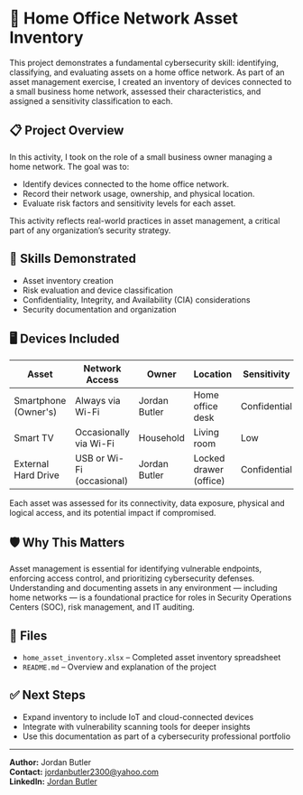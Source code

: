 # 🏡 Home Office Network Asset Inventory

This project demonstrates a fundamental cybersecurity skill: identifying, classifying, and evaluating assets on a home office network. As part of an asset management exercise, I created an inventory of devices connected to a small business home network, assessed their characteristics, and assigned a sensitivity classification to each.

## 📋 Project Overview

In this activity, I took on the role of a small business owner managing a home network. The goal was to:

- Identify devices connected to the home office network.
- Record their network usage, ownership, and physical location.
- Evaluate risk factors and sensitivity levels for each asset.

This activity reflects real-world practices in asset management, a critical part of any organization’s security strategy.

## 🧠 Skills Demonstrated

- Asset inventory creation  
- Risk evaluation and device classification  
- Confidentiality, Integrity, and Availability (CIA) considerations  
- Security documentation and organization

## 🖥️ Devices Included

| Asset                 | Network Access           | Owner          | Location              | Sensitivity     |
|----------------------|--------------------------|----------------|------------------------|------------------|
| Smartphone (Owner's) | Always via Wi-Fi         | Jordan Butler  | Home office desk       | Confidential     |
| Smart TV             | Occasionally via Wi-Fi   | Household      | Living room            | Low              |
| External Hard Drive  | USB or Wi-Fi (occasional)| Jordan Butler  | Locked drawer (office) | Confidential     |

Each asset was assessed for its connectivity, data exposure, physical and logical access, and its potential impact if compromised.

## 🛡️ Why This Matters

Asset management is essential for identifying vulnerable endpoints, enforcing access control, and prioritizing cybersecurity defenses. Understanding and documenting assets in any environment — including home networks — is a foundational practice for roles in Security Operations Centers (SOC), risk management, and IT auditing.

## 📁 Files

- `home_asset_inventory.xlsx` – Completed asset inventory spreadsheet
- `README.md` – Overview and explanation of the project

## ✅ Next Steps

- Expand inventory to include IoT and cloud-connected devices  
- Integrate with vulnerability scanning tools for deeper insights  
- Use this documentation as part of a cybersecurity professional portfolio  

---

**Author:** Jordan Butler  
**Contact:** jordanbutler2300@yahoo.com  
**LinkedIn:** [Jordan Butler](https://www.linkedin.com/in/jordan-butler-168b52a2)  
